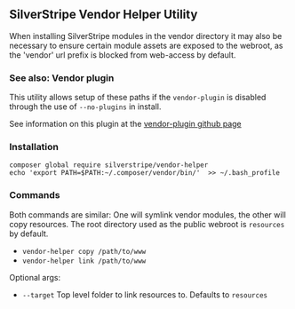 ## SilverStripe Vendor Helper Utility

When installing SilverStripe modules in the vendor directory it may also be necessary
to ensure certain module assets are exposed to the webroot, as the 'vendor' url prefix
is blocked from web-access by default.

### See also: Vendor plugin

This utility allows setup of these paths if the `vendor-plugin` is disabled through
the use of `--no-plugins` in install.

See information on this plugin at the [vendor-plugin github page](https://github.com/open-sausages/vendor-plugin)

### Installation

```
composer global require silverstripe/vendor-helper
echo 'export PATH=$PATH:~/.composer/vendor/bin/'  >> ~/.bash_profile
```

### Commands

Both commands are similar: One will symlink vendor modules, the other will copy resources.
The root directory used as the public webroot is `resources` by default.

  * `vendor-helper copy /path/to/www`
  * `vendor-helper link /path/to/www`
 
Optional args:

  * `--target` Top level folder to link resources to. Defaults to `resources`

